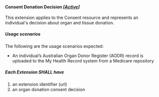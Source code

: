 #### Consent Donation Decision *[[Active](http://hl7.org/fhir/stu3/valueset-publication-status.html)]*


This extension applies to the Consent resource and represents an individual's decision about organ and tissue donation.


#####  **Usage scenarios**
The following are the usage scenarios expected:
* An individual’s Australian Organ Donor Register (AODR) record is uploaded to the My Health Record system from a Medicare repository


##### **Each Extension SHALL have**
1. an extension identifier (url)
1. an organ donation consent decision 	


